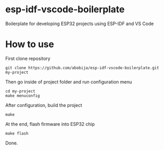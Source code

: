 # esp-idf-vscode-boilerplate
Boilerplate for developing ESP32 projects using ESP-IDF and VS Code

# How to use

First clone repository

```
git clone https://github.com/abobija/esp-idf-vscode-boilerplate.git my-project
```

Then go inside of project folder and run configuration menu

```
cd my-project
make menuconfig
```

After configuration, build the project

```
make
```

At the end, flash firmware into ESP32 chip

```
make flash
```

Done.